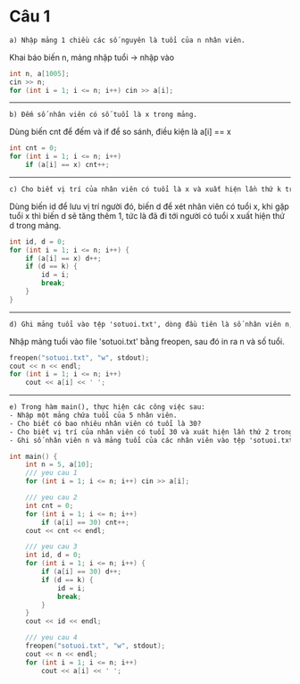 # Câu 1
``` txt
a) Nhập mảng 1 chiều các số nguyên là tuổi của n nhân viên.
```
Khai báo biến n, mảng nhập tuổi -> nhập vào 
``` c++
int n, a[1005];
cin >> n;
for (int i = 1; i <= n; i++) cin >> a[i];
```
---
``` txt
b) Đếm số nhân viên có số tuổi là x trong mảng.
```
Dùng biến cnt để đếm và if để so sánh, điều kiện là a[i] == x
```c++
int cnt = 0;
for (int i = 1; i <= n; i++)
    if (a[i] == x) cnt++;
```
---
``` txt
c) Cho biết vị trí của nhân viên có tuổi là x và xuất hiện lần thứ k trong mảng
```
Dùng biến id để lưu vị trí người đó, biến d để xét nhân viên có tuổi x, khi gặp tuổi x thì biến d sẽ tăng thêm 1, tức là đã đi tới người có tuổi x xuất hiện thứ d trong mảng. 
``` c++
int id, d = 0;
for (int i = 1; i <= n; i++) {
    if (a[i] == x) d++;
    if (d == k) {
        id = i;
        break;
    }
}
```
---
``` txt
d) Ghi mảng tuổi vào tệp 'sotuoi.txt', dòng đầu tiên là số nhân viên n, dòng thứ 2 là tuổi của các nhân viên, giữa các tuổi cách nhau 1 khoảng cách.
```
Nhập mảng tuổi vào file 'sotuoi.txt' bằng freopen, sau đó in ra n và số tuổi. 
``` c++
freopen("sotuoi.txt", "w", stdout);
cout << n << endl;
for (int i = 1; i <= n; i++)
    cout << a[i] << ' ';
```
--- 
``` txt
e) Trong hàm main(), thực hiện các công việc sau:
- Nhập một mảng chứa tuổi của 5 nhân viên.
- Cho biết có bao nhiêu nhân viên có tuổi là 30?
- Cho biết vị trí của nhân viên có tuổi 30 và xuát hiện lần thứ 2 trong mảng.
- Ghi số nhân viên n và mảng tuổi của các nhân viên vào tệp 'sotuoi.txt'.
```
``` c++
int main() {
    int n = 5, a[10]; 
    /// yeu cau 1
    for (int i = 1; i <= n; i++) cin >> a[i];

    /// yeu cau 2
    int cnt = 0;
    for (int i = 1; i <= n; i++)
        if (a[i] == 30) cnt++;
    cout << cnt << endl; 

    /// yeu cau 3
    int id, d = 0;
    for (int i = 1; i <= n; i++) {
        if (a[i] == 30) d++;
        if (d == k) {
            id = i;
            break;
        }
    }
    cout << id << endl; 

    /// yeu cau 4
    freopen("sotuoi.txt", "w", stdout);
    cout << n << endl;
    for (int i = 1; i <= n; i++)
        cout << a[i] << ' ';
```
